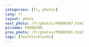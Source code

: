 ```yaml
---
categories: [fr, photos]
lang: fr
layout: photo
next_photo: /fr/photos/P0000307.html
picname: P0000300
prev_photo: /fr/photos/P0000301.html
tags: [Teufelschlucht]
---
```

